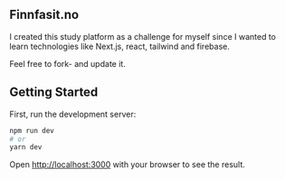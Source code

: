 ## Finnfasit.no

I created this study platform as a challenge for myself since I wanted to learn technologies like Next.js, react, tailwind and firebase.

Feel free to fork- and update it.

## Getting Started

First, run the development server:

```bash
npm run dev
# or
yarn dev
```

Open [http://localhost:3000](http://localhost:3000) with your browser to see the result.
